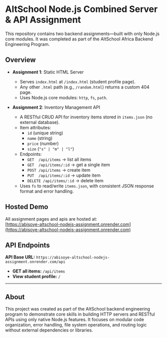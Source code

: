 # AltSchool Node.js Combined Server & API Assignment

This repository contains two backend assignments—built with only Node.js core modules. It was completed as part of the AltSchool Africa Backend Engineering Program.

## Overview

- **Assignment 1**: Static HTML Server

  - Serves `index.html` at `/index.html` (student profile page).
  - Any other `.html` path (e.g., `/random.html`) returns a custom 404 page.
  - Uses Node.js core modules: `http`, `fs`, `path`.

- **Assignment 2**: Inventory Management API
  - A RESTful CRUD API for inventory items stored in `items.json` (no external database).
  - Item attributes:
    - `id` (unique string)
    - `name` (string)
    - `price` (number)
    - `size` (`"s" | "m" | "l"`)
  - Endpoints:
    - `GET  /api/items` → list all items
    - `GET  /api/items/:id` → get a single item
    - `POST /api/items` → create item
    - `PUT  /api/items/:id` → update item
    - `DELETE /api/items/:id` → delete item
  - Uses `fs` to read/write `items.json`, with consistent JSON response format and error handling.

## Hosted Demo

All assignment pages and apis are hosted at:  
[https://abisoye-altschool-nodejs-assignment.onrender.com](https://abisoye-altschool-nodejs-assignment.onrender.com)

## API Endpoints
**API Base URL:** `https://abisoye-altschool-nodejs-assignment.onrender.com/api`
* **GET all items:** `/api/items`
* **View student profile:** `/`

---

## About

This project was created as part of the AltSchool backend engineering program to demonstrate core skills in building HTTP servers and RESTful APIs using only native Node.js features. It focuses on modular code organization, error handling, file system operations, and routing logic without external dependencies or libraries.
